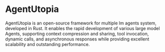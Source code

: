 # AgentUtopia
AgentUtopia is an open-source framework for multiple lm agents system, developed in Rust. It enables the rapid development of various large model Agents, supporting context compression and sharing, tool invocation, dynamic calls, and asynchronous responses while providing excellent scalability and outstanding performance.
